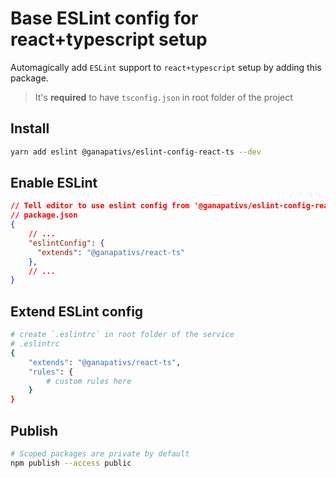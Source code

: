 # Base ESLint config for react+typescript setup

Automagically add `ESLint` support to `react+typescript` setup by adding this package.

> It's **required** to have `tsconfig.json` in root folder of the project

## Install

```sh
yarn add eslint @ganapativs/eslint-config-react-ts --dev
```

## Enable ESLint

```json
// Tell editor to use eslint config from '@ganapativs/eslint-config-react-ts'
// package.json
{
    // ...
    "eslintConfig": {
      "extends": "@ganapativs/react-ts"
    },
    // ...
}
```

## Extend ESLint config

```sh
# create `.eslintrc` in root folder of the service
# .eslintrc
{
    "extends": "@ganapativs/react-ts",
    "rules": {
        # custom rules here
    }
}
```

## Publish

```sh
# Scoped packages are private by default
npm publish --access public
```
